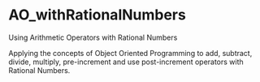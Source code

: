 # AO_withRationalNumbers
Using Arithmetic Operators with Rational Numbers

Applying the concepts of Object Oriented Programming to add, subtract, divide, multiply, pre-increment and use post-increment operators with Rational Numbers.
